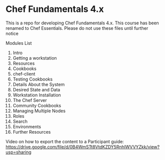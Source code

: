 # Chef Fundamentals 4.x

This is a repo for developing Chef Fundamentals 4.x. This course has been renamed to Chef Essentials. Please do not use these files until further notice


Modules List
1.	Intro
2.	Getting a workstation
3.	Resources
4.	Cookbooks
5.	chef-client
6.	Testing Cookbooks
7.	Details About the System
8.	Desired State and Data
9.	Workstation Installation
10.	The Chef Server
11.	Community Cookbooks
12.	Managing Multiple Nodes
13.	Roles
14.	Search
15.	Environments
16.	Further Resources

Video on how to export the content to a Participant guide: https://drive.google.com/file/d/0B4WmSTt8VtdKZDY5RnhIWVVYZkk/view?usp=sharing
